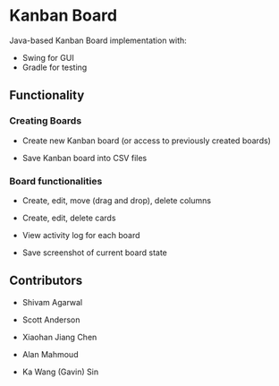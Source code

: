 # Kanban Board

Java-based Kanban Board implementation with:
- Swing for GUI
- Gradle for testing

## Functionality

### Creating Boards

- Create new Kanban board (or access to previously created boards)

- Save Kanban board into CSV files

### Board functionalities

- Create, edit, move (drag and drop), delete columns

- Create, edit, delete cards

- View activity log for each board

- Save screenshot of current board state

## Contributors

- Shivam Agarwal

- Scott Anderson

- Xiaohan Jiang Chen

- Alan Mahmoud

- Ka Wang (Gavin) Sin
